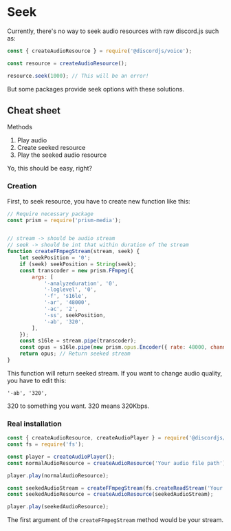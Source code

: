 # Seek

Currently, there's no way to seek audio resources with raw discord.js such as:

```js
const { createAudioResource } = require('@discordjs/voice');

const resource = createAudioResource();

resource.seek(1000); // This will be an error!
```

But some packages provide seek options with these solutions.

## Cheat sheet

Methods

1. Play audio
2. Create seeked resource
3. Play the seeked audio resource

Yo, this should be easy, right?

### Creation

First, to seek resource, you have to create new function like this:

```js
// Require necessary package
const prism = require('prism-media');


// stream -> should be audio stream
// seek -> should be int that within duration of the stream
function createFFmpegStream(stream, seek) {
	let seekPosition = '0';
	if (seek) seekPosition = String(seek);
	const transcoder = new prism.FFmpeg({
		args: [
			'-analyzeduration', '0',
			'-loglevel', '0',
			'-f', 's16le',
			'-ar', '48000',
			'-ac', '2',
			'-ss', seekPosition,
			'-ab', '320',
		],
	});
	const s16le = stream.pipe(transcoder);
	const opus = s16le.pipe(new prism.opus.Encoder({ rate: 48000, channels: 2, frameSize: 960 }));
	return opus; // Return seeked stream
}
```
This function will return seeked stream. If you want to change audio quality, you have to edit this:
```
'-ab', '320',
```
320 to something you want.
320 means 320Kbps.

### Real installation

```js
const { createAudioResource, createAudioPlayer } = require('@discordjs/voice');
const fs = require('fs');

const player = createAudioPlayer();
const normalAudioResource = createAudioResource('Your audio file path');

player.play(normalAudioResource);

const seekedAudioStream = createFFmpegStream(fs.createReadStream('Your audio file path'), 10); // Seek to 10s
const seekedAudioResource = createAudioResource(seekedAudioStream);

player.play(seekedAudioResource);
```

The first argument of the `createFFmpegStream` method would be your stream.
